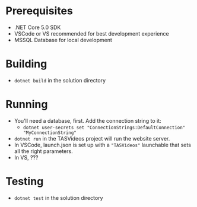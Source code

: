 # Prerequisites
* .NET Core 5.0 SDK
* VSCode or VS recommended for best development experience
* MSSQL Database for local development
# Building
* `dotnet build` in the solution directory
# Running
* You'll need a database, first.  Add the connection string to it:
	* `dotnet user-secrets set "ConnectionStrings:DefaultConnection" "MyConnectionString"`
* `dotnet run` in the TASVideos project will run the website server.
* In VSCode, launch.json is set up with a `"TASVideos"` launchable that sets all the right parameters.
* In VS, ???
# Testing
* `dotnet test` in the solution directory
